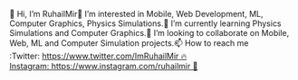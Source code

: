 👋 Hi, I’m RuhailMir👀 I’m interested in Mobile, Web Development, ML, Computer Graphics, Physics Simulations.🌱 I’m currently learning Physics Simulations and Computer Graphics.💞️ I’m looking to collaborate on Mobile, Web, ML and Computer Simulation projects.📫 How to reach me :Twitter: https://www.twitter.com/ImRuhailMir 🔥Instagram: https://www.instagram.com/ruhailmir 💙

<!---
ruhailmir11/ruhailmir11 is a ✨ special ✨ repository because its `README.md` (this file) appears on your GitHub profile.
You can click the Preview link to take a look at your changes.
--->
